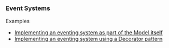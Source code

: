 ### Event Systems



Examples

- [Implementing an eventing system as part of the Model itself](https://gist.github.com/chrisrhoton/cb9d670c6aa61e6397f6)
- [Implementing an eventing system using a Decorator pattern](https://gist.github.com/chrisrhoton/7e967cc417fed422f7fd)





